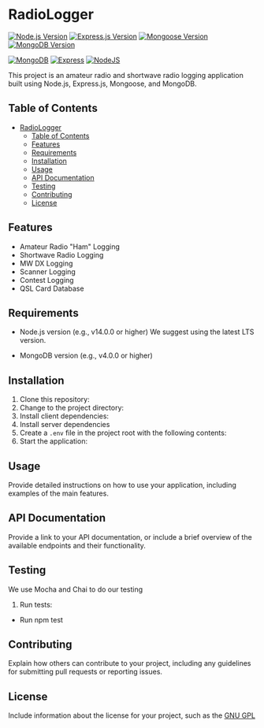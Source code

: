 # RadioLogger

[![Node.js Version](https://img.shields.io/node/v/your-package-name)](https://nodejs.org/en/)
[![Express.js Version](https://img.shields.io/npm/v/express)](https://www.npmjs.com/package/express)
[![Mongoose Version](https://img.shields.io/npm/v/mongoose)](https://www.npmjs.com/package/mongoose)
[![MongoDB Version](https://img.shields.io/npm/v/mongodb)](https://www.npmjs.com/package/mongodb)

[![MongoDB](https://img.shields.io/badge/MongoDB-4EA94B?style=for-the-badge&logo=mongodb&logoColor=white)](https://www.nodejs.com)
[![Express](https://img.shields.io/badge/Express.js-404D59?style=for-the-badge)](https://expressjs.com)
[![NodeJS](https://img.shields.io/badge/Node.js-43853D?style=for-the-badge&logo=node.js&logoColor=white)](https://www.nodejs.com)

This project is an amateur radio and shortwave radio logging application built using Node.js, Express.js, Mongoose, and MongoDB.

## Table of Contents

- [RadioLogger](#radiologger)
  - [Table of Contents](#table-of-contents)
  - [Features](#features)
  - [Requirements](#requirements)
  - [Installation](#installation)
  - [Usage](#usage)
  - [API Documentation](#api-documentation)
  - [Testing](#testing)
  - [Contributing](#contributing)
  - [License](#license)

## Features

- Amateur Radio "Ham" Logging
- Shortwave Radio Logging
- MW DX Logging
- Scanner Logging
- Contest Logging
- QSL Card Database

## Requirements

- Node.js version (e.g., v14.0.0 or higher)
  We suggest using the latest LTS version.

- MongoDB version (e.g., v4.0.0 or higher)

## Installation

1. Clone this repository:
2. Change to the project directory:
3. Install client dependencies:
4. Install server dependencies
5. Create a `.env` file in the project root with the following contents:
6. Start the application:

## Usage

Provide detailed instructions on how to use your application, including examples of the main features.

## API Documentation

Provide a link to your API documentation, or include a brief overview of the available endpoints and their functionality.

## Testing

We use Mocha and Chai to do our testing

1. Run tests:

- Run npm test

## Contributing

Explain how others can contribute to your project, including any guidelines for submitting pull requests or reporting issues.

## License

Include information about the license for your project, such as the [GNU GPL](https://opensource.org/licenses)
